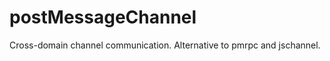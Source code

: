 postMessageChannel
==================

Cross-domain channel communication. Alternative to pmrpc and jschannel.
